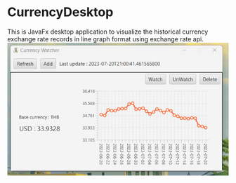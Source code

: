 # CurrencyDesktop
This is JavaFx desktop application to visualize the historical currency exchange
rate records in line graph format using exchange rate api.
</br>
![alt text](https://github.com/aye-nyeinSan/CurrencyDesktop/blob/stable/CurrencyApi.png)
